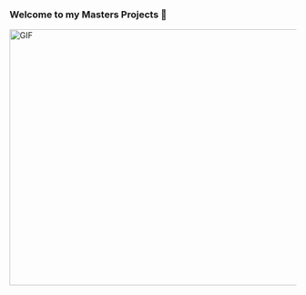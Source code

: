 ### Welcome to my Masters Projects 👋


<img align="center" alt="GIF" height="450"  width="900" src="https://cdn.dribbble.com/users/737003/screenshots/2587423/moonwalk.gif" />
